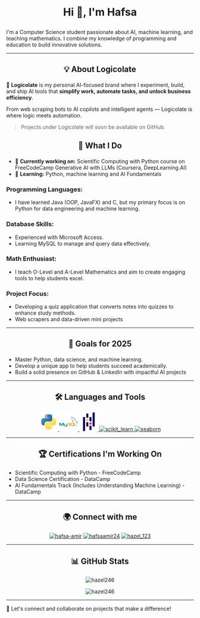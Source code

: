 # <p align="center">Hi 👋, I'm Hafsa</p>

I'm a Computer Science student passionate about AI, machine learning, and teaching mathematics. I combine my knowledge of programming and education to build innovative solutions.

---

## <p align="center">💡 About Logicolate</p>

🚀 **Logicolate** is my personal AI-focused brand where I experiment, build, and ship AI tools that **simplify work, automate tasks, and unlock business efficiency**.

From web scraping bots to AI copilots and intelligent agents — Logicolate is where logic meets automation.

> Projects under Logicolate will soon be available on GitHub.

## <p align="center">🌟 What I Do</p>

- 🔭 **Currently working on:**
  Scientific Computing with Python course on FreeCodeCamp
  Generative AI with LLMs (Coursera, DeepLearning.AI) 
- 🌱 **Learning:** Python, machine learning and AI Fundamentals

### Programming Languages:
- I have learned Java (OOP, JavaFX) and C, but my primary focus is on Python for data engineering and machine learning.

### Database Skills:
- Experienced with Microsoft Access.
- Learning MySQL to manage and query data effectively.

### Math Enthusiast:
- I teach O-Level and A-Level Mathematics and aim to create engaging tools to help students excel.

### Project Focus:
- Developing a quiz application that converts notes into quizzes to enhance study methods.
- Web scrapers and data-driven mini projects

---

## <p align="center">🚀 Goals for 2025</p>
- Master Python, data science, and machine learning.
- Develop a unique app to help students succeed academically.
- Build a solid presence on GitHub & LinkedIn with impactful AI projects

---

## <p align="center">🛠️ Languages and Tools</p>
<p align="center"> 
  <a href="https://www.python.org" target="_blank" rel="noreferrer"> <img src="https://raw.githubusercontent.com/devicons/devicon/master/icons/python/python-original.svg" alt="python" width="50" height="50"/> </a> 
  <a href="https://www.mysql.com/" target="_blank" rel="noreferrer"> <img src="https://raw.githubusercontent.com/devicons/devicon/master/icons/mysql/mysql-original-wordmark.svg" alt="mysql" width="50" height="50"/> </a> 
  <a href="https://pandas.pydata.org/" target="_blank" rel="noreferrer"> <img src="https://raw.githubusercontent.com/devicons/devicon/2ae2a900d2f041da66e950e4d48052658d850630/icons/pandas/pandas-original.svg" alt="pandas" width="50" height="50"/> </a> 
  <a href="https://scikit-learn.org/" target="_blank" rel="noreferrer"> <img src="https://upload.wikimedia.org/wikipedia/commons/0/05/Scikit_learn_logo_small.svg" alt="scikit_learn" width="50" height="50"/> </a> 
  <a href="https://seaborn.pydata.org/" target="_blank" rel="noreferrer"> <img src="https://seaborn.pydata.org/_images/logo-mark-lightbg.svg" alt="seaborn" width="50" height="50"/> </a> 
</p>

---

## <p align="center">🏆 Certifications I'm Working On</p>
- Scientific Computing with Python - FreeCodeCamp  
- Data Science Certification - DataCamp  
- AI Fundamentals Track (Includes Understanding Machine Learning) - DataCamp   

---

## <p align="center">🌍 Connect with me</p>
<p align="center">
  <a href="https://linkedin.com/in/hafsa-amir-23b18b215/" target="blank"><img align="center" src="https://raw.githubusercontent.com/rahuldkjain/github-profile-readme-generator/master/src/images/icons/Social/linked-in-alt.svg" alt="hafsa-amir" height="30" width="40" /></a>
  <a href="https://kaggle.com/hafsaamir24" target="blank"><img align="center" src="https://raw.githubusercontent.com/rahuldkjain/github-profile-readme-generator/master/src/images/icons/Social/kaggle.svg" alt="hafsaamir24" height="30" width="40" /></a>
  <a href="https://www.leetcode.com/hazel_123" target="blank"><img align="center" src="https://raw.githubusercontent.com/rahuldkjain/github-profile-readme-generator/master/src/images/icons/Social/leet-code.svg" alt="hazel_123" height="30" width="40" /></a>
</p>

---

## <p align="center">📊 GitHub Stats</p>
<p align="center"><img src="https://github-readme-stats.vercel.app/api/top-langs?username=hazel246&show_icons=true&locale=en&layout=compact" alt="hazel246" /></p>

<p align="center"><img src="https://github-readme-streak-stats.herokuapp.com/?user=hazel246&" alt="hazel246" /></p>

---

🌟 Let's connect and collaborate on projects that make a difference!


